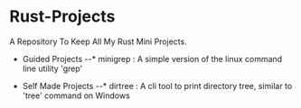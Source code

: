 # Rust-Projects
A Repository To Keep All My Rust Mini Projects.

- Guided Projects
--* minigrep : A simple version of the linux command line utility 'grep'

- Self Made Projects
--* dirtree : A cli tool to print directory tree, similar to 'tree' command on Windows
